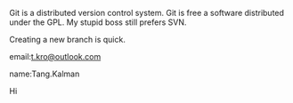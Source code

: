 Git is a distributed version control system.
Git is free a software distributed under the GPL.
My stupid boss still prefers SVN.

Creating a new branch is quick.

email:t.kro@outlook.com

name:Tang.Kalman 

Hi
